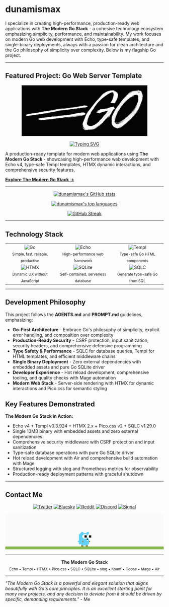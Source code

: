 # dunamismax

I specialize in creating high-performance, production-ready web applications with **The Modern Go Stack** - a cohesive technology ecosystem emphasizing simplicity, performance, and maintainability. My work focuses on modern Go web development with Echo, type-safe templates, and single-binary deployments, always with a passion for clean architecture and the Go philosophy of simplicity over complexity. Below is my flagship Go project.

---

## Featured Project: Go Web Server Template

<p align="center">
  <img src="https://github.com/dunamismax/images/blob/main/golang/go-logo.png" alt="Go Web Server Template Logo" width="400" />
</p>

<p align="center">
  <a href="https://github.com/dunamismax/go-web-server">
    <img src="https://readme-typing-svg.demolab.com/?font=Fira+Code&size=24&pause=1000&color=00ADD8&center=true&vCenter=true&width=900&lines=The+Modern+Go+Stack;Echo+v4+Framework+with+Type-Safe+Templates;HTMX+2.x+Dynamic+UX+without+JavaScript;SQLC+Generated+Queries+with+Pure+Go+SQLite;CSRF+Protection+and+Input+Sanitization;Structured+Error+Handling+and+Request+Tracing;Hot+Reload+Development+with+Mage+Automation;Single+Binary+Deployment+at+11MB;Production-Ready+Security+Middleware;Zero+External+Dependencies" alt="Typing SVG" />
  </a>
</p>

A production-ready template for modern web applications using **The Modern Go Stack** - showcasing high-performance web development with Echo v4, type-safe Templ templates, HTMX dynamic interactions, and comprehensive security features.

[**Explore The Modern Go Stack →**](https://github.com/dunamismax/go-web-server)

---

<p align="center">
  <a href="https://github.com/dunamismax">
    <img src="https://github-readme-stats.vercel.app/api?username=dunamismax&show_icons=true&theme=dark&include_all_commits=true&count_private=true&hide_border=true" alt="dunamismax's GitHub stats" />
  </a>
</p>

<p align="center">
  <a href="https://github.com/dunamismax">
    <img src="https://github-readme-stats.vercel.app/api/top-langs/?username=dunamismax&layout=compact&langs_count=8&theme=dark&hide_border=true" alt="dunamismax's top languages" />
  </a>
</p>

<p align="center">
  <a href="https://git.io/streak-stats"><img src="https://github-readme-streak-stats-eight.vercel.app?user=dunamismax&theme=dark&hide_border=true&date_format=M%20j%5B%2C%20Y%5D" alt="GitHub Streak" /></a>
</p>

---

## Technology Stack

<table align="center">
<tr>
<td align="center">
<img src="https://img.shields.io/badge/Language-Go_1.24+-00ADD8?style=for-the-badge&logo=go&logoColor=white" alt="Go"><br>
<sub>Simple, fast, reliable, productive</sub>
</td>
<td align="center">
<img src="https://img.shields.io/badge/Framework-Echo_v4-00ADD8?style=for-the-badge&logo=go&logoColor=white" alt="Echo"><br>
<sub>High-performance web framework</sub>
</td>
<td align="center">
<img src="https://img.shields.io/badge/Templates-Templ-00ADD8?style=for-the-badge&logo=go&logoColor=white" alt="Templ"><br>
<sub>Type-safe Go HTML components</sub>
</td>
</tr>
<tr>
<td align="center">
<img src="https://img.shields.io/badge/Frontend-HTMX-3D72D7?style=for-the-badge&logo=htmx&logoColor=white" alt="HTMX"><br>
<sub>Dynamic UX without JavaScript</sub>
</td>
<td align="center">
<img src="https://img.shields.io/badge/Database-SQLite-003B57?style=for-the-badge&logo=sqlite&logoColor=white" alt="SQLite"><br>
<sub>Self-contained, serverless database</sub>
</td>
<td align="center">
<img src="https://img.shields.io/badge/Queries-SQLC-00ADD8?style=for-the-badge&logo=go&logoColor=white" alt="SQLC"><br>
<sub>Generate type-safe Go from SQL</sub>
</td>
</tr>
</table>

---

## Development Philosophy

This project follows the **AGENTS.md** and **PROMPT.md** guidelines, emphasizing:

- **Go-First Architecture** - Embrace Go's philosophy of simplicity, explicit error handling, and composition over complexity
- **Production-Ready Security** - CSRF protection, input sanitization, security headers, and comprehensive defensive programming
- **Type Safety & Performance** - SQLC for database queries, Templ for HTML templates, and efficient middleware chains
- **Single Binary Deployment** - Zero external dependencies with embedded assets and pure Go SQLite driver
- **Developer Experience** - Hot reload development, comprehensive tooling, and quality checks with Mage automation
- **Modern Web Stack** - Server-side rendering with HTMX for dynamic interactions and Pico.css for semantic styling

## Key Features Demonstrated

**The Modern Go Stack in Action:**

- Echo v4 + Templ v0.3.924 + HTMX 2.x + Pico.css v2 + SQLC v1.29.0
- Single 13MB binary with embedded assets and zero external dependencies  
- Comprehensive security middleware with CSRF protection and input sanitization
- Type-safe database operations with pure Go SQLite driver
- Hot reload development with Air and comprehensive build automation with Mage
- Structured logging with slog and Prometheus metrics for observability
- Production-ready deployment patterns with graceful shutdown

---

## Contact Me

<p align="center">
  <a href="https://twitter.com/dunamismax" target="_blank"><img src="https://img.shields.io/badge/Twitter-00ADD8.svg?&style=for-the-badge&logo=twitter&logoColor=white" alt="Twitter"></a>
  <a href="https://bsky.app/profile/dunamismax.bsky.social" target="_blank"><img src="https://img.shields.io/badge/Bluesky-00ADD8?style=for-the-badge&logo=bluesky&logoColor=white" alt="Bluesky"></a>
  <a href="https://reddit.com/user/dunamismax" target="_blank"><img src="https://img.shields.io/badge/Reddit-00ADD8.svg?&style=for-the-badge&logo=reddit&logoColor=white" alt="Reddit"></a>
  <a href="https://discord.com/users/dunamismax" target="_blank"><img src="https://img.shields.io/badge/Discord-00ADD8.svg?style=for-the-badge&logo=discord&logoColor=white" alt="Discord"></a>
  <a href="https://signal.me/#p/+dunamismax.66" target="_blank"><img src="https://img.shields.io/badge/Signal-00ADD8.svg?style=for-the-badge&logo=signal&logoColor=white" alt="Signal"></a>
</p>

<p align="center">
  <img src="https://github.com/dunamismax/images/blob/main/golang/gopher-running-jumping.gif" alt="Gopher Running and Jumping" width="600" />
</p>

---

<p align="center">
  <strong>The Modern Go Stack</strong><br>
  <sub>Echo • Templ • HTMX • Pico.css • SQLC • SQLite • slog • Koanf • Goose • Mage • Air</sub>
</p>

---

*"The Modern Go Stack is a powerful and elegant solution that aligns beautifully with Go's core principles. It is an excellent starting point for many new projects, and any decision to deviate from it should be driven by specific, demanding requirements."* - Me
